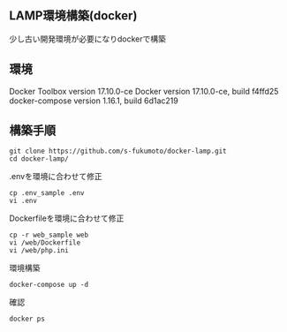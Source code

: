 ## LAMP環境構築(docker)
少し古い開発環境が必要になりdockerで構築

## 環境
Docker Toolbox version 17.10.0-ce
Docker version 17.10.0-ce, build f4ffd25
docker-compose version 1.16.1, build 6d1ac219

## 構築手順


```
git clone https://github.com/s-fukumoto/docker-lamp.git
cd docker-lamp/
```

.envを環境に合わせて修正
```
cp .env_sample .env
vi .env
```

Dockerfileを環境に合わせて修正
```
cp -r web_sample web
vi /web/Dockerfile
vi /web/php.ini
```

環境構築
```
docker-compose up -d
```

確認
```
docker ps
```
